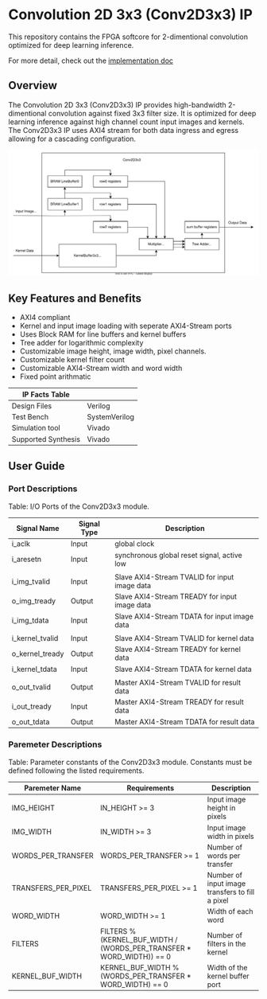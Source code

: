 # Convolution 2D 3x3 (Conv2D3x3) IP
This repository contains the FPGA softcore for 2-dimentional convolution optimized for deep learning inference.

For more detail, check out the [implementation doc](./docs/Conv2D3x3-Impl-doc.md)

## Overview
The Convolution 2D 3x3 (Conv2D3x3) IP provides high-bandwidth 2-dimentional convolution against fixed 3x3 filter size. It is optimized for deep learning inference against high channel count input images and kernels. The Conv2D3x3 IP uses AXI4 stream for both data ingress and egress allowing for a cascading configuration.

![Conv2D3x3 Block Diagram](./docs/block_diagram/Conv2D3x3_Block_Diagram.svg)

## Key Features and Benefits
- AXI4 compliant
- Kernel and input image loading with seperate AXI4-Stream ports
- Uses Block RAM for line buffers and kernel buffers
- Tree adder for logarithmic complexity
- Customizable image height, image width, pixel channels.
- Customizable kernel filter count
- Customizable AXI4-Stream width and word width
- Fixed point arithmatic 

| IP Facts Table      |                 |
|---------------------|-----------------|
| Design Files        | Verilog         |
| Test Bench          | SystemVerilog   |
| Simulation tool     | Vivado          |
| Supported Synthesis | Vivado          |


## User Guide
### Port Descriptions
Table: I/O Ports of the Conv2D3x3 module.

| Signal Name       | Signal Type   | Description                                   |
|-------------------|---------------|-----------------------------------------------|
| i_aclk            | Input         | global clock                                  |
| i_aresetn         | Input         | synchronous global reset signal, active low   |
|                   |               |                                               |
| i_img_tvalid      | Input         | Slave AXI4-Stream TVALID for input image data |
| o_img_tready      | Output        | Slave AXI4-Stream TREADY for input image data |
| i_img_tdata       | Input         | Slave AXI4-Stream TDATA for input image data  |
|                   |               |                                               |
| i_kernel_tvalid   | Input         | Slave AXI4-Stream TVALID for kernel data      |
| o_kernel_tready   | Output        | Slave AXI4-Stream TREADY for kernel data      |
| i_kernel_tdata    | Input         | Slave AXI4-Stream TDATA for kernel data       |
|                   |               |                                               |
| o_out_tvalid      | Output        | Master AXI4-Stream TVALID for result data     |
| i_out_tready      | Input         | Master AXI4-Stream TREADY for result data     |
| o_out_tdata       | Output        | Master AXI4-Stream TDATA for result data      |

### Paremeter Descriptions
Table: Parameter constants of the Conv2D3x3 module. Constants must be defined following the listed requirements.

| Paremeter Name        | Requirements                                                              | Description                                       |
|-----------------------|---------------------------------------------------------------------------|---------------------------------------------------|
| IMG_HEIGHT            | IN_HEIGHT >= 3                                                            | Input image height in pixels                      |
| IMG_WIDTH             | IN_WIDTH >= 3                                                             | Input image width in pixels                       |
| WORDS_PER_TRANSFER    | WORDS_PER_TRANSFER >= 1                                                   | Number of words per transfer                      |
| TRANSFERS_PER_PIXEL   | TRANSFERS_PER_PIXEL >= 1                                                  | Number of input image transfers to fill a pixel   |
| WORD_WIDTH            | WORD_WIDTH >= 1                                                           | Width of each word                                |
| FILTERS               | FILTERS % (KERNEL_BUF_WIDTH / (WORDS_PER_TRANSFER \* WORD_WIDTH)) == 0    | Number of filters in the kernel                   |
| KERNEL_BUF_WIDTH      | KERNEL_BUF_WIDTH % (WORDS_PER_TRANSFER \* WORD_WIDTH) == 0                | Width of the kernel buffer port                   |